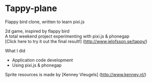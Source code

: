 Tappy-plane
===========

Flappy bird clone, written to learn pixi.js

2d game, inspired by flappy bird    
A total weekend project experimenting with pixi.js & phonegap   
[Click here to try it out the final result!] (http://www.jelofsson.se/tappy/)   

What I did
- Application code development
- Using pixi.js & phonegap

Sprite resources is made by [Kenney Vleugels] (http://www.kenney.nl/)
